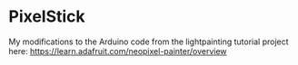 # PixelStick
My modifications to the Arduino code from the lightpainting tutorial project here: https://learn.adafruit.com/neopixel-painter/overview
